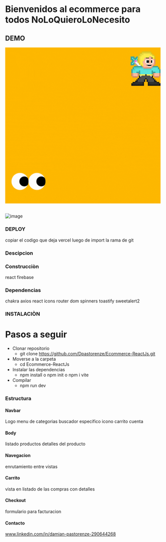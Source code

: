 # Bienvenidos al ecommerce para todos NoLoQuieroLoNecesito
## DEMO
![image](/src/assets/Logo/Logo.gif)
## 
![image](src/assets/Logo/Demo.gif)
### DEPLOY
copiar el codigo que deja vercel luego de import la rama de git

### Descipcion

### Construcciòn
react
firebase
### Dependencias
chakra 
axios
react icons
router dom
spinners
toastify
sweetalert2

### INSTALACIÒN
# Pasos a seguir
- Clonar repositorio 
    - git clone https://github.com/Dpastorenze/Ecommerce-ReactJs.git
- Moverse a la carpeta 
    - cd Ecommerce-ReactJs
- Instalar las dependencias
    - npm install o npm init o npm i vite 
- Compilar
    - npm run dev  

### Estructura 
#### Navbar
Logo
menu de categorias 
buscador especifico
icono carrito 
cuenta
#### Body
listado productos
detalles del producto

#### Navegacion
enrutamiento entre vistas

#### Carrito
vista en listado de las compras con detalles 

#### Checkout
formulario para facturacion 

#### Contacto
www.linkedin.com/in/damian-pastorenze-290644268
